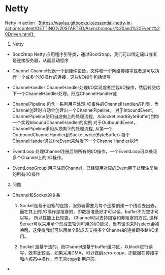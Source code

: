 # Netty

Netty in action 【https://waylau.gitbooks.io/essential-netty-in-action/content/GETTING%20STARTED/Asynchronous%20and%20Event%20Driven.html】

1. Netty
* BootStrap
  Netty 应用程序引导类，通过BootStrap，我们可以绑定端口或者是连接服务器，从而启动程序
* Channel
  Channel代表一个到硬件设备，文件和一个网络套接字或者是可以执行一个或多个I/O操作的连接，这些I/O操作包括读写

* ChannelHandler
ChannelHandler处理I/O实现或者拦截I/O操作，然后转交给下一个ChannelHandler处理，形成ChannelHandler链

* ChannelPipeline
包含一系列用户处理I/O事件的ChannelHandler的列表，当Channel创建时自动会创建出一个ChannelPipeline。
对于InboundEvent, ChannelPipeline使用自底向上的处理流程，从Socket.read(ByteBuffer)到每一个实现InboundChannelHandler的实例
对于OutboundEvent，ChannelPipeline采用从顶向下的处理流程, 从第一个OutboundChannelHandler到Socket.write(ByteBuffer)
每个ChannelHander通过fireEvent来触发下一个ChannelHandler执行

* EventLoop
处理Channel注册后的所有的I/O操作，一个EventLoop可以处理多个Channel上的I/O操作。

* EventLoopGroup
用户注册Channel，已经调用对应的Event用于处理注册后的所有I/O操作

2. 问题
* Channel和Socket的关系
  1. Socket是基于阻塞的连接，服务器需要为每个连接创建一个线程去出去，而在其上的I/O操作是阻塞的，即数据准备好才可以读，buffer不为空才可以写。
  所以性能上比较查。
  Channel可以支持阻塞和非阻塞的方式, 这样Server可以采用单个形成去轮训可用的I/O请求，当有请求来时select会被唤醒，这使得我们可以用单个形成去支持多个Channel的连接即多路I/O复用。
  
  2. Socket 是基于流的，而Channel是基于buffer缓冲区，以block进行读写，效率比较高，如果采用DMA，可以做到zero-copy，即数据在套接字和内核态中操作，而无需copy到用户态。
* 

                                                


